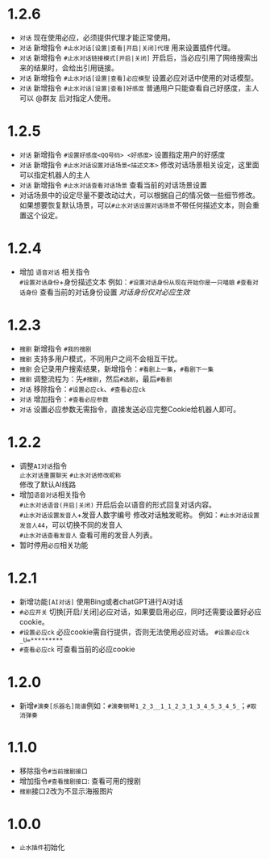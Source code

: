 # 1.2.6
* `对话` 现在使用必应，必须提供代理才能正常使用。 
* `对话` 新增指令 `#止水对话[设置|查看|开启|关闭]代理` 用来设置插件代理。
* `对话` 新增指令 `#止水对话链接模式[开启|关闭]` 开启后，当必应引用了网络搜索出来的结果时，会给出引用链接。
* `对话` 新增指令 `#止水对话[设置|查看]必应模型` 设置必应对话中使用的对话模型。
* `对话` 新增指令 `#止水对话[设置|查看]好感度` 普通用户只能查看自己好感度，主人可以 @群友 后对指定人使用。

# 1.2.5
* `对话` 新增指令 `#设置好感度<QQ号码> <好感度>` 设置指定用户的好感度
* `对话` 新增指令 `#止水对话设置对话场景<描述文本>` 修改对话场景相关设定，这里面可以指定机器人的主人   
* `对话` 新增指令 `#止水对话查看对话场景` 查看当前的对话场景设置  
* 对话场景中的设定尽量不要改动过大，可以根据自己的情况做一些细节修改。
  如果想要恢复默认场景，可以`#止水对话设置对话场景`不带任何描述文本，则会重置这个设定。

# 1.2.4
* 增加 `语音对话` 相关指令  
  `#设置对话身份`+身份描述文本 例如：`#设置对话身份从现在开始你是一只喵娘`
  `#查看对话身份` 查看当前的对话身份设置
  *对话身份仅对必应生效*

# 1.2.3
* `搜剧` 新增指令 `#我的搜剧`  
* `搜剧` 支持多用户模式，不同用户之间不会相互干扰。 
* `搜剧` 会记录用户搜索结果，新增指令：`#看剧上一集`，`#看剧下一集` 
* `搜剧` 调整流程为：先`#搜剧`，然后`#选剧`，最后`#看剧`
* `对话` 移除指令：`#设置必应ck`、`#查看必应ck`
* `对话` 增加指令：`#查看必应参数`
* `对话` 设置必应参数无需指令，直接发送必应完整Cookie给机器人即可。

# 1.2.2
* 调整`AI对话`指令  
  `止水对话重置聊天` `#止水对话修改昵称`  
  修改了默认AI线路  
* 增加`语音对话`相关指令  
  `#止水对话语音(开启|关闭)` 开启后会以语音的形式回复对话内容。  
  `#止水对话设置发音人`+发音人数字编号  修改对话触发昵称。 例如：`#止水对话设置发音人44`，可以切换不同的发音人  
  `#止水对话查看发音人` 查看可用的发音人列表。  
* 暂时停用`必应`相关功能  

# 1.2.1
* 新增功能`[AI对话]` 使用Bing或者chatGPT进行AI对话  
* `#必应开关` 切换[开启/关闭]必应对话，如果要启用必应，同时还需要设置好必应cookie。  
* `#设置必应ck` 必应cookie需自行提供，否则无法使用必应对话。 `#设置必应ck _U=*********`  
* `#查看必应ck` 可查看当前的必应cookie  

# 1.2.0
* 新增`#演奏[乐器名]简谱`例如：`#演奏钢琴1_2_3__1_1_2_3_1_3_4_5_3_4_5_`；`#取消弹奏`  

# 1.1.0
* 移除指令`#当前搜剧接口`  
* 增加指令`#查看搜剧接口`: 查看可用的搜剧  
* `搜剧`接口2改为不显示海报图片  

# 1.0.0
* `止水插件`初始化  
